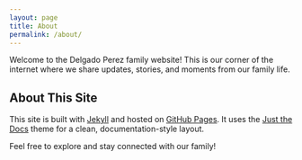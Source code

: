 ```yaml
---
layout: page
title: About
permalink: /about/
---
```


Welcome to the Delgado Perez family website! This is our corner of the internet where we share updates, stories, and moments from our family life.

## About This Site

This site is built with [Jekyll](https://jekyllrb.com/) and hosted on [GitHub Pages](https://pages.github.com/). It uses the [Just the Docs](https://just-the-docs.com/) theme for a clean, documentation-style layout.

Feel free to explore and stay connected with our family!
